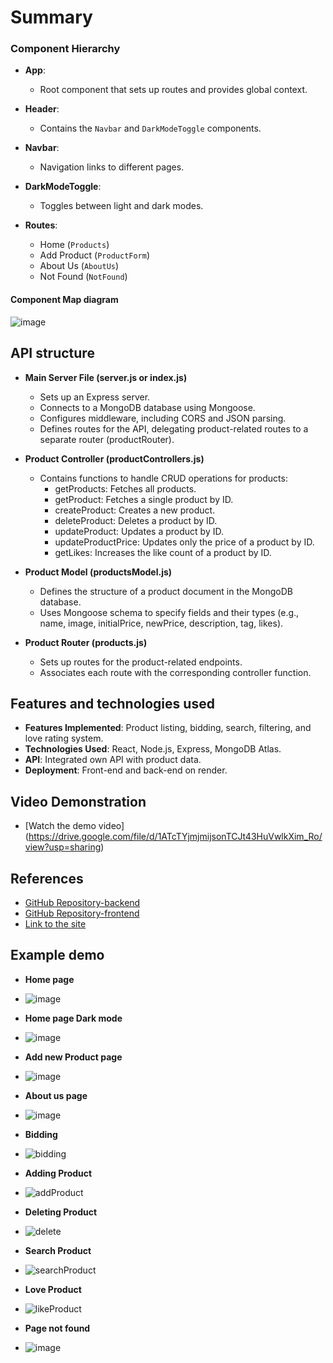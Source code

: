 # Summary

### Component Hierarchy
- **App**:
  - Root component that sets up routes and provides global context.

- **Header**:
  - Contains the `Navbar` and `DarkModeToggle` components.

- **Navbar**:
  - Navigation links to different pages.

- **DarkModeToggle**:
  - Toggles between light and dark modes.

- **Routes**:
  - Home (`Products`)
  - Add Product (`ProductForm`)
  - About Us (`AboutUs`)
  - Not Found (`NotFound`)

#### Component Map diagram
![image](https://github.com/user-attachments/assets/08c95bce-5c46-4ae0-ab0a-df07998797e2)

## API structure
- **Main Server File (server.js or index.js)**
  - Sets up an Express server.
  - Connects to a MongoDB database using Mongoose.
  - Configures middleware, including CORS and JSON parsing.
  -  Defines routes for the API, delegating product-related routes to a separate router (productRouter).
- **Product Controller (productControllers.js)**
  - Contains functions to handle CRUD operations for products:
    - getProducts: Fetches all products.
    - getProduct: Fetches a single product by ID.
    - createProduct: Creates a new product.
    - deleteProduct: Deletes a product by ID.
    - updateProduct: Updates a product by ID.
    - updateProductPrice: Updates only the price of a product by ID.
    - getLikes: Increases the like count of a product by ID.

- **Product Model (productsModel.js)**
  - Defines the structure of a product document in the MongoDB database.
  - Uses Mongoose schema to specify fields and their types (e.g., name, image, initialPrice, newPrice, description, tag, likes).

- **Product Router (products.js)**
  - Sets up routes for the product-related endpoints.
  - Associates each route with the corresponding controller function.

## Features and technologies used
- **Features Implemented**: Product listing, bidding, search, filtering, and love rating system.
- **Technologies Used**: React, Node.js, Express, MongoDB Atlas.
- **API**: Integrated own API with product data.
- **Deployment**: Front-end and back-end on render.

## Video Demonstration
- [Watch the demo video]
(https://drive.google.com/file/d/1ATcTYjmjmijsonTCJt43HuVwlkXim_Ro/view?usp=sharing)

## References
- [GitHub Repository-backend](https://github.com/NavneetBrar27/backend.git )
- [GitHub Repository-frontend](https://github.com/NavneetBrar27/frontend.git )
- [Link to the site](https://frontend-3-9u06.onrender.com/products)

## Example demo
- **Home page**
- ![image](https://github.com/user-attachments/assets/dc2bc31d-b645-4453-8cf8-940c6328724d) 

- **Home page Dark mode**
- ![image](https://github.com/user-attachments/assets/f71d9c65-6a48-40ee-ae57-78ec10171435)

 
- **Add new Product page**
- ![image](https://github.com/user-attachments/assets/cb01e21c-6039-4865-9392-5b7dac0e5c95)

 
- **About us page**
- ![image](https://github.com/user-attachments/assets/faeab088-ab15-4004-ac25-05ccadf5280d)

- **Bidding**
- ![bidding](https://github.com/user-attachments/assets/1acb7286-989e-4f92-822e-e57de414dc22)


- **Adding Product**
- ![addProduct](https://github.com/user-attachments/assets/945bc4bd-0ce0-4e61-be90-d27da25eaa34)


- **Deleting Product**
- ![delete](https://github.com/user-attachments/assets/db847668-e85c-4091-9f23-42a439b25a8e)


- **Search Product**
- ![searchProduct](https://github.com/user-attachments/assets/d7800eab-61e5-4123-8b12-af92d90da0ad)

- **Love Product**
- ![likeProduct](https://github.com/user-attachments/assets/5d9b7dc7-7e28-4ee1-9adf-9131a7427e4e)


 

- **Page not found**
- ![image](https://github.com/user-attachments/assets/1b4a15f9-2950-456a-96c9-8bcb46c629f3)
